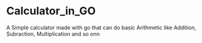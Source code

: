 # Calculator_in_GO
A Simple calculator made with go that can do basic Arithmetic like Addition, Subraction, Multiplication and so onn
